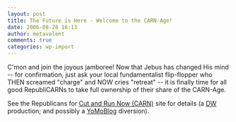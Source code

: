 ```yaml
---
layout: post
title: The Future is Here - Welcome to the CARN-Age!
date: 2006-08-28 16:13
author: metavalent
comments: true
categories: wp-import
---
```

C'mon and join the joyous jamboree! Now that Jebus has changed His mind -- for confirmation, just ask your local fundamentalist flip-flopper who THEN screamed "charge" and NOW cries "retreat" -- it is finally time for all good RepubliCARNs to take full ownership of their share of the CARN-Age.

See the Republicans for <a href="http://cutandrunnow.com/">Cut and Run Now (CARN)</a> site for details (a <a href="http://www.scripting.com/2006/08/28.html#When:10:13:33AM">DW</a> production; and possibly a <a href="http://www.yomoblog.com/">YoMoBlog</a> diversion).
